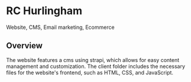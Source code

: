 # RC Hurlingham

Website, CMS, Email marketing, Ecommerce

## Overview

The website features a cms using strapi, which allows for easy content management and customization. The client folder includes the necessary files for the website's frontend, such as HTML, CSS, and JavaScript.
